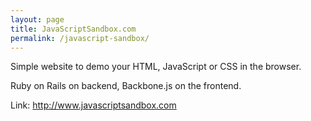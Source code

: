 ```yaml
---
layout: page
title: JavaScriptSandbox.com
permalink: /javascript-sandbox/
---
```


Simple website to demo your HTML, JavaScript or CSS in the browser.

Ruby on Rails on backend, Backbone.js on the frontend.

Link: <a href="http://www.javascriptsandbox.com" target="_blank">http://www.javascriptsandbox.com</a>


